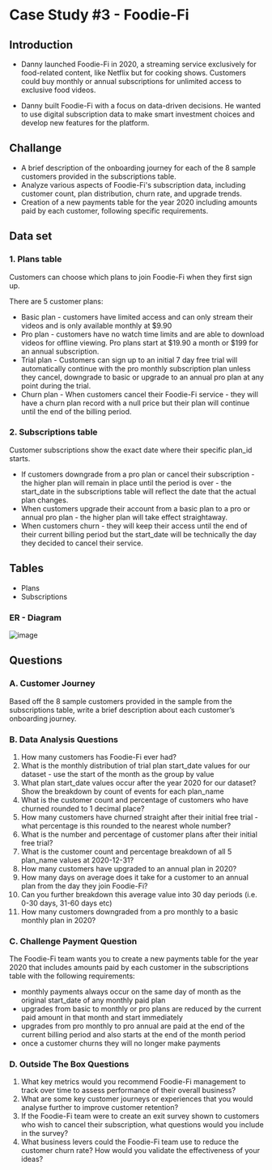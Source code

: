 # Case Study #3 - Foodie-Fi

## Introduction

- Danny launched Foodie-Fi in 2020, a streaming service exclusively for food-related content, like Netflix but for cooking shows. Customers could buy monthly or annual subscriptions for unlimited access to exclusive food videos.

- Danny built Foodie-Fi with a focus on data-driven decisions. He wanted to use digital subscription data to make smart investment choices and develop new features for the platform.

## Challange

- A brief description of the onboarding journey for each of the 8 sample customers provided in the subscriptions table.
- Analyze various aspects of Foodie-Fi's subscription data, including customer count, plan distribution, churn rate, and upgrade trends.
- Creation of a new payments table for the year 2020 including amounts paid by each customer, following specific requirements.

## Data set

### 1. Plans table
Customers can choose which plans to join Foodie-Fi when they first sign up.

There are 5 customer plans:

- Basic plan - customers have limited access and can only stream their videos and is only available monthly at $9.90
- Pro plan - customers have no watch time limits and are able to download videos for offline viewing. Pro plans start at $19.90 a month or $199 for an annual subscription.
- Trial plan - Customers can sign up to an initial 7 day free trial will automatically continue with the pro monthly subscription plan unless they cancel, downgrade to basic or upgrade to an annual pro plan at any point during the trial.
- Churn plan - When customers cancel their Foodie-Fi service - they will have a churn plan record with a null price but their plan will continue until the end of the billing period.

### 2. Subscriptions table

Customer subscriptions show the exact date where their specific plan_id starts.

- If customers downgrade from a pro plan or cancel their subscription - the higher plan will remain in place until the period is over - the start_date in the subscriptions table will reflect the date that the actual plan changes.
- When customers upgrade their account from a basic plan to a pro or annual pro plan - the higher plan will take effect straightaway.
- When customers churn - they will keep their access until the end of their current billing period but the start_date will be technically the day they decided to cancel their service.

## Tables

- Plans
- Subscriptions


### ER - Diagram

![image](https://github.com/SharvananB0510/8_week_sql_challenge_case-3/assets/69303949/2408854c-e5d6-4340-8209-ead4b5428074)

## Questions

### A. Customer Journey

Based off the 8 sample customers provided in the sample from the subscriptions table, write a brief description about each customer’s onboarding journey.

### B. Data Analysis Questions

1. How many customers has Foodie-Fi ever had?
2. What is the monthly distribution of trial plan start_date values for our dataset - use the start of the month as the group by value
3. What plan start_date values occur after the year 2020 for our dataset? Show the breakdown by count of events for each plan_name
4. What is the customer count and percentage of customers who have churned rounded to 1 decimal place?
5. How many customers have churned straight after their initial free trial - what percentage is this rounded to the nearest whole number?
6. What is the number and percentage of customer plans after their initial free trial?
7. What is the customer count and percentage breakdown of all 5 plan_name values at 2020-12-31?
8. How many customers have upgraded to an annual plan in 2020?
9. How many days on average does it take for a customer to an annual plan from the day they join Foodie-Fi?
10. Can you further breakdown this average value into 30 day periods (i.e. 0-30 days, 31-60 days etc)
11. How many customers downgraded from a pro monthly to a basic monthly plan in 2020?

### C. Challenge Payment Question

The Foodie-Fi team wants you to create a new payments table for the year 2020 that includes amounts paid by each customer in the subscriptions table with the following requirements:

- monthly payments always occur on the same day of month as the original start_date of any monthly paid plan
- upgrades from basic to monthly or pro plans are reduced by the current paid amount in that month and start immediately
- upgrades from pro monthly to pro annual are paid at the end of the current billing period and also starts at the end of the month period
- once a customer churns they will no longer make payments

### D. Outside The Box Questions

1. What key metrics would you recommend Foodie-Fi management to track over time to assess performance of their overall business?
2. What are some key customer journeys or experiences that you would analyse further to improve customer retention?
3. If the Foodie-Fi team were to create an exit survey shown to customers who wish to cancel their subscription, what questions would you include in the survey?
4. What business levers could the Foodie-Fi team use to reduce the customer churn rate? How would you validate the effectiveness of your ideas?
